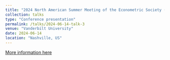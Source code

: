 ```yaml
---
title: "2024 North American Summer Meeting of the Econometric Society (NASM)"
collection: talks
type: "Conference presentation"
permalink: /talks/2024-06-14-talk-3
venue: "Vanderbilt University"
date: 2024-06-14
location: "Nashville, US"
---
```




[More information here](https://www.econometricsociety.org/event_papers/view/275/165)



